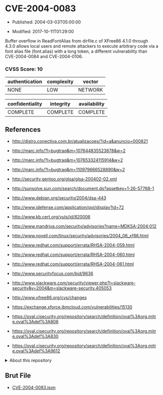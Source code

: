 # CVE-2004-0083

- Published: 2004-03-03T05:00:00

- Modified: 2017-10-11T01:29:00

Buffer overflow in ReadFontAlias from dirfile.c of XFree86 4.1.0 through 4.3.0 allows local users and remote attackers to execute arbitrary code via a font alias file (font.alias) with a long token, a different vulnerability than CVE-2004-0084 and CVE-2004-0106.

### CVSS Score: **10**

| authentication | complexity | vector |
| --- | --- | --- |
| NONE | LOW | NETWORK |

| confidentiality | integrity | availability |
| --- | --- | --- |
| COMPLETE | COMPLETE | COMPLETE |

## References

* http://distro.conectiva.com.br/atualizacoes/?id=a&anuncio=000821

* http://marc.info/?l=bugtraq&m=107644835523678&w=2

* http://marc.info/?l=bugtraq&m=107653324115914&w=2

* http://marc.info/?l=bugtraq&m=110979666528890&w=2

* http://security.gentoo.org/glsa/glsa-200402-02.xml

* http://sunsolve.sun.com/search/document.do?assetkey=1-26-57768-1

* http://www.debian.org/security/2004/dsa-443

* http://www.idefense.com/application/poi/display?id=72

* http://www.kb.cert.org/vuls/id/820006

* http://www.mandriva.com/security/advisories?name=MDKSA-2004:012

* http://www.novell.com/linux/security/advisories/2004_06_xf86.html

* http://www.redhat.com/support/errata/RHSA-2004-059.html

* http://www.redhat.com/support/errata/RHSA-2004-060.html

* http://www.redhat.com/support/errata/RHSA-2004-061.html

* http://www.securityfocus.com/bid/9636

* http://www.slackware.com/security/viewer.php?l=slackware-security&y=2004&m=slackware-security.405053

* http://www.xfree86.org/cvs/changes

* https://exchange.xforce.ibmcloud.com/vulnerabilities/15130

* https://oval.cisecurity.org/repository/search/definition/oval%3Aorg.mitre.oval%3Adef%3A806

* https://oval.cisecurity.org/repository/search/definition/oval%3Aorg.mitre.oval%3Adef%3A830

* https://oval.cisecurity.org/repository/search/definition/oval%3Aorg.mitre.oval%3Adef%3A9612

<details>
<summary>About this repository</summary> 

  This repository is part of the project [Live Hack CVE](https://github.com/Live-Hack-CVE). Main website can be found [www.live-hack.org](https://www.live-hack.org) 
  
  Made by [Sn0wAlice](https://github.com/Sn0wAlice) for the people that care about security and need to have a feed of the latest CVEs. Hope you enjoy it, don't forget to star the repo and follow me on [Twitter](https://twitter.com/Sn0wAlice) and [Github](https://github.com/Sn0wAlice). And that is my [personnal website](https://www.alice-snow.me/)

  - [Home Page](https://github.com/Live-Hack-CVE)
  - [Framework](https://github.com/Live-Hack-CVE/cve-framework)
  - [CVE database](https://github.com/Live-Hack-CVE/full_database)
  - [Changelog](https://github.com/Live-Hack-CVE/Changelog)
</details>

## Brut File

* [CVE-2004-0083.json](https://raw.githubusercontent.com/Live-Hack-CVE/full_database/main/cves/2004/CVE-2004-0083.json)

